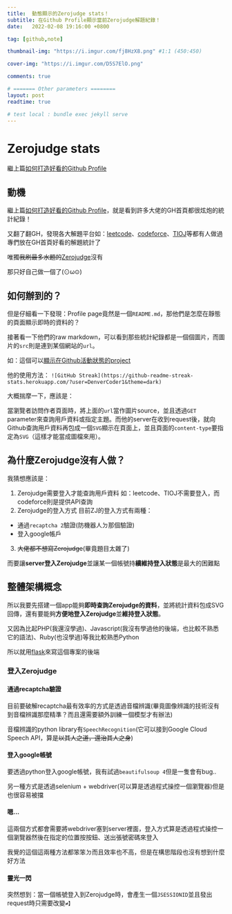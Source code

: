 ```yaml
---
title:  動態顯示的Zerojudge stats！
subtitle: 在Github Profile顯示當前Zerojudge解題紀錄！
date:   2022-02-08 19:16:00 +0800

tag: [github,note]

thumbnail-img: "https://i.imgur.com/fj8HzX8.png" #1:1 (450:450)

cover-img: "https://i.imgur.com/D5S7ElO.png"

comments: true

# ======= Other parameters ========
layout: post
readtime: true

# test local : bundle exec jekyll serve
---
```



# Zerojudge stats

繼上篇[如何打造好看的Github Profile]()

## 動機

繼上篇[如何打造好看的Github Profile]()，就是看到許多大佬的GH首頁都很炫炮的統計紀錄！

又翻了翻GH，發現各大解題平台如：[leetcode]()、[codeforce]()、[TIOJ]()等都有人做過專們放在GH首頁好看的解題統計了

唯獨~~我刷最多水題的~~[Zerojudge]()沒有

那只好自己做一個了(⊙ω⊙)

## 如何辦到的？

但是仔細看一下發現：Profile page竟然是一個`README.md`，那他們是怎麼在靜態的頁面顯示即時的資料的？

接著看一下他們的raw markdown，可以看到那些統計紀錄都是一個個圖片，而圖片的`src`則是連到某個網站的`url`。

如：這個可以[顯示在Github活動狀態的project](https://github.com/DenverCoder1/github-readme-streak-stats)

他的使用方法：
`![GitHub Streak](https://github-readme-streak-stats.herokuapp.com/?user=DenverCoder1&theme=dark)`

大概揣摩一下，應該是：

當瀏覽者訪問作者頁面時，將上面的`url`當作圖片source，並且透過`GET` parameter來查詢用戶資料或指定主題。而他的server在收到request後，就向Github查詢用戶資料再包成一個`SVG`顯示在頁面上，並且頁面的`content-type`要指定為`SVG`（這樣才能當成圖檔來用）。

## 為什麼Zerojudge沒有人做？

我猜想應該是：

1. Zerojudge需要登入才能查詢用戶資料
如：leetcode、TIOJ不需要登入，而codeforce則是提供API查詢
2. Zerojudge的登入方式
目前ZJ的登入方式有兩種：
* 通過`recaptcha 2`驗證(防機器人ㄉ那個驗證)
* 登入google帳戶
3. ~~大佬都不想寫Zerojudge~~(畢竟題目太雜了)

而要讓**server登入Zerojudge**並讓某一個帳號持**續維持登入狀態**是最大的困難點

## 整體架構概念

所以我要先搭建一個app能夠**即時查詢Zerojudge的資料**，並將統計資料包成SVG回傳，還有要能夠**方便地登入Zerojudge**並**維持登入狀態**。

又因為比起PHP(我還沒學過)、Javascript(我沒有學過他的後端，也比較不熟悉它的語法)、Ruby(也沒學過)等我比較熟悉Python

所以就用[flask]()來寫這個專案的後端


### 登入Zerojudge

#### 通過recaptcha驗證

目前要破解recaptcha最有效率的方式是透過音檔辨識(畢竟圖像辨識的技術沒有到音檔辨識那麼精準？而且還需要額外訓練一個模型才有辦法)

音檔辨識的python library有`SpeechRecognition`(它可以接到Google Cloud Speech API，算是~~以其人之道，還治其人之身~~)

#### 登入google帳號

要透過python登入google帳號，我有試過`beautifulsoup 4`但是一隻會有bug..

另一種方式是透過selenium + webdriver(可以算是透過程式操控一個瀏覽器)但是也很容易被擋

#### 嗯...
這兩個方式都會需要將webdriver塞到server裡面，登入方式算是透過程式操控一個瀏覽器然後在指定的位置按按鈕、送出張號密碼來登入

我覺的這個這兩種方法都笨笨ㄉ而且效率也不高，但是在構思階段也沒有想到什麼好方法

#### 靈光一閃

突然想到：當一個帳號登入到Zerojudge時，會產生一個`JSESSIONID`並且發出request時只需要改變`≠】`



###

